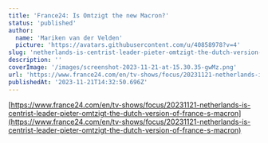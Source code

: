 ```yaml
---
title: 'France24: Is Omtzigt the new Macron?'
status: 'published'
author:
  name: 'Mariken van der Velden'
  picture: 'https://avatars.githubusercontent.com/u/40858978?v=4'
slug: 'netherlands-is-centrist-leader-pieter-omtzigt-the-dutch-version-of-frances-macron'
description: ''
coverImage: '/images/screenshot-2023-11-21-at-15.30.35-gwMz.png'
url: 'https://www.france24.com/en/tv-shows/focus/20231121-netherlands-is-centrist-leader-pieter-omtzigt-the-dutch-version-of-france-s-macron'
publishedAt: '2023-11-21T14:32:50.696Z'
---
```


[https://www.france24.com/en/tv-shows/focus/20231121-netherlands-is-centrist-leader-pieter-omtzigt-the-dutch-version-of-france-s-macron](https://www.france24.com/en/tv-shows/focus/20231121-netherlands-is-centrist-leader-pieter-omtzigt-the-dutch-version-of-france-s-macron)

